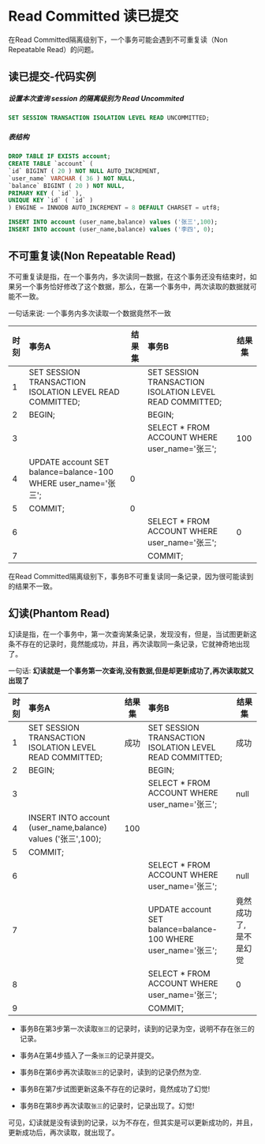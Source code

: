 # Read Committed 读已提交

在Read Committed隔离级别下，一个事务可能会遇到不可重复读（Non Repeatable Read）的问题。

## 读已提交-代码实例

##### 设置本次查询 session 的隔离级别为 Read Uncommited

```sql
SET SESSION TRANSACTION ISOLATION LEVEL READ UNCOMMITTED;
```

##### 表结构

```sql
DROP TABLE IF EXISTS account;
CREATE TABLE `account` (
`id` BIGINT ( 20 ) NOT NULL AUTO_INCREMENT,
`user_name` VARCHAR ( 36 ) NOT NULL,
`balance` BIGINT ( 20 ) NOT NULL,
PRIMARY KEY ( `id` ),
UNIQUE KEY `id` ( `id` ) 
) ENGINE = INNODB AUTO_INCREMENT = 8 DEFAULT CHARSET = utf8;

INSERT INTO account (user_name,balance) values ('张三',100);
INSERT INTO account (user_name,balance) values ('李四', 0);

```

##### 

## 不可重复读(Non Repeatable Read)

不可重复读是指，在一个事务内，多次读同一数据，在这个事务还没有结束时，如果另一个事务恰好修改了这个数据，那么，在第一个事务中，两次读取的数据就可能不一致。

一句话来说: 一个事务内多次读取一个数据竟然不一致

| 时刻 | 事务A                                                        | 结果集 | 事务B                                                   | 结果集 |
| :--- | :----------------------------------------------------------- | ------ | :------------------------------------------------------ | ------ |
| 1    | SET SESSION TRANSACTION ISOLATION LEVEL READ COMMITTED;      |        | SET SESSION TRANSACTION ISOLATION LEVEL READ COMMITTED; |        |
| 2    | BEGIN;                                                       |        | BEGIN;                                                  |        |
| 3    |                                                              |        | SELECT * FROM ACCOUNT WHERE user_name='张三';           | 100    |
| 4    | UPDATE account SET balance=balance-100 WHERE user_name='张三'; | 0      |                                                         |        |
| 5    | COMMIT;                                                      | 0      |                                                         |        |
| 6    |                                                              |        | SELECT * FROM ACCOUNT WHERE user_name='张三';           | 0      |
| 7    |                                                              |        | COMMIT;                                                 |        |

在Read Committed隔离级别下，事务B不可重复读同一条记录，因为很可能读到的结果不一致。

## 幻读(Phantom Read)

幻读是指，在一个事务中，第一次查询某条记录，发现没有，但是，当试图更新这条不存在的记录时，竟然能成功，并且，再次读取同一条记录，它就神奇地出现了。

一句话: **幻读就是一个事务第一次查询,没有数据,但是却更新成功了,再次读取就又出现了**

| 时刻 | 事务A                                                        | 结果集 | 事务B                                                        | 结果集                |
| :--- | :----------------------------------------------------------- | ------ | :----------------------------------------------------------- | --------------------- |
| 1    | SET SESSION TRANSACTION ISOLATION LEVEL READ COMMITTED;      | 成功   | SET SESSION TRANSACTION ISOLATION LEVEL READ COMMITTED;      | 成功                  |
| 2    | BEGIN;                                                       |        | BEGIN;                                                       |                       |
| 3    |                                                              |        | SELECT * FROM ACCOUNT WHERE user_name='张三';                | null                  |
| 4    | INSERT INTO account (user_name,balance) values ('张三',100); | 100    |                                                              |                       |
| 5    | COMMIT;                                                      |        |                                                              |                       |
| 6    |                                                              |        | SELECT * FROM ACCOUNT WHERE user_name='张三';                | null                  |
| 7    |                                                              |        | UPDATE account SET balance=balance-100 WHERE user_name='张三'; | 竟然成功了,是不是幻觉 |
| 8    |                                                              |        | SELECT * FROM ACCOUNT WHERE user_name='张三';                | 0                     |
| 9    |                                                              |        | COMMIT;                                                      |                       |

- 事务B在第3步第一次读取`张三`的记录时，读到的记录为空，说明不存在张三的记录。

- 事务A在第4步插入了一条`张三`的记录并提交。
- 事务B在第6步再次读取`张三`的记录时，读到的记录仍然为空.
- 事务B在第7步试图更新这条不存在的记录时，竟然成功了幻觉!
- 事务B在第8步再次读取`张三`的记录时，记录出现了。幻觉!

可见，幻读就是没有读到的记录，以为不存在，但其实是可以更新成功的，并且，更新成功后，再次读取，就出现了。